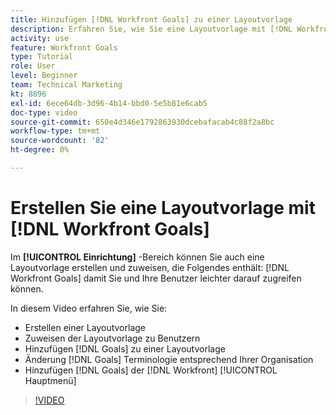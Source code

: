 ```yaml
---
title: Hinzufügen [!DNL Workfront Goals] zu einer Layoutvorlage
description: Erfahren Sie, wie Sie eine Layoutvorlage mit [!DNL Workfront Goals], assign the layout template to users, and change [!DNL Goals] -Terminologie an Ihre Organisation anpassen.
activity: use
feature: Workfront Goals
type: Tutorial
role: User
level: Beginner
team: Technical Marketing
kt: 8896
exl-id: 6ece64db-3d96-4b14-bbd0-5e5b81e6cab5
doc-type: video
source-git-commit: 650e4d346e1792863930dcebafacab4c88f2a8bc
workflow-type: tm+mt
source-wordcount: '82'
ht-degree: 0%

---
```


# Erstellen Sie eine Layoutvorlage mit [!DNL Workfront Goals]

Im **[!UICONTROL Einrichtung]** -Bereich können Sie auch eine Layoutvorlage erstellen und zuweisen, die Folgendes enthält: [!DNL Workfront Goals] damit Sie und Ihre Benutzer leichter darauf zugreifen können.

In diesem Video erfahren Sie, wie Sie:

* Erstellen einer Layoutvorlage
* Zuweisen der Layoutvorlage zu Benutzern
* Hinzufügen [!DNL Goals] zu einer Layoutvorlage
* Änderung [!DNL Goals] Terminologie entsprechend Ihrer Organisation
* Hinzufügen [!DNL Goals] der [!DNL Workfront] [!UICONTROL Hauptmenü]

>[!VIDEO](https://video.tv.adobe.com/v/335190/?quality=12&learn=on)

<!--
Learn more graphic
-->
